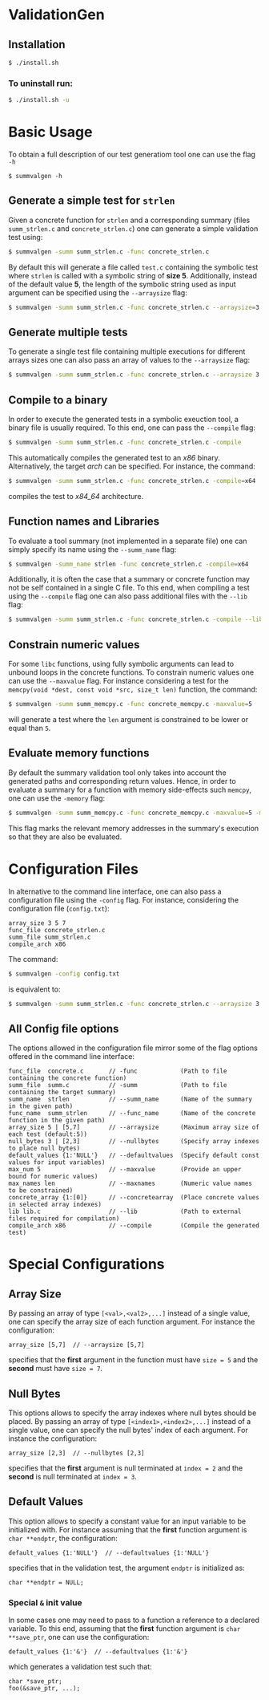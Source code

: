 # ValidationGen

## Installation

```bash
$ ./install.sh
```

### To uninstall run:

```bash
$ ./install.sh -u
```

# Basic Usage
To obtain a full description of our test generatiom tool one can use the flag `-h`
```
$ summvalgen -h
```

## Generate a simple test for ``strlen`` 

Given a concrete function for ``strlen`` and a corresponding summary (files ``summ_strlen.c`` and ``concrete_strlen.c``) one can generate a simple validation test using:

```sh
$ summvalgen -summ summ_strlen.c -func concrete_strlen.c
```

By default this will generate a file called `test.c` containing the symbolic test where `strlen` is called with a symbolic string of **size 5**. Additionally, instead of the default value **5**, the length of the symbolic string used as input argument can be specified using the `--arraysize` flag:

```sh
$ summvalgen -summ summ_strlen.c -func concrete_strlen.c --arraysize=3
```

## Generate multiple tests
To generate a single test file containing multiple executions for  different arrays sizes one can also pass an array of values to the `--arraysize` flag:

```sh
$ summvalgen -summ summ_strlen.c -func concrete_strlen.c --arraysize 3 5 7 -compile
```


## Compile to a binary
In order to execute the generated tests in a symbolic exeuction tool, a binary file is usually required. To this end, one can pass the `--compile` flag:

```sh
$ summvalgen -summ summ_strlen.c -func concrete_strlen.c -compile
```

This automatically compiles the generated test to an *x86* binary. Alternatively, the target *arch* can be specified. For instance, the command:

```sh
$ summvalgen -summ summ_strlen.c -func concrete_strlen.c -compile=x64
```
compiles the test to *x84_64* architecture.

## Function names and Libraries

To evaluate a tool summary (not implemented in a separate file) one can simply specify its name using the ``--summ_name`` flag: 

```sh
$ summvalgen -summ_name strlen -func concrete_strlen.c -compile=x64
```

Additionally, it is often the case that a summary or concrete function may not be self contained in a single C file. To this end, when compiling a test using the `--compile` flag one can also pass additional files with the ``--lib`` flag:

```sh
$ summvalgen -summ summ_strlen.c -func concrete_strlen.c -compile --lib lib1.c lib2.c 
```


## Constrain numeric values

For some ``libc`` functions, using fully symbolic arguments can lead to unbound loops in the concrete functions. To constrain numeric values one can use the ``--maxvalue`` flag. For instance considering a test for the ``memcpy(void *dest, const void *src, size_t len)`` function, the command:

```sh
$ summvalgen -summ summ_memcpy.c -func concrete_memcpy.c -maxvalue=5
```

will generate a test where the ``len`` argument is constrained to be lower or equal than ``5``.

## Evaluate memory functions
By default the summary validation tool only takes into account the generated paths and corresponding return values. Hence, in order to evaluate a summary for a function with memory side-effects such ``memcpy``, one can use the ``-memory`` flag:

```sh
$ summvalgen -summ summ_memcpy.c -func concrete_memcpy.c -maxvalue=5 -memory
```
This flag marks the relevant memory addresses in the summary's execution so that they are also be evaluated.

# Configuration Files

In alternative to the command line interface, one can also pass a configuration file using the ``-config`` flag. For instance, considering the configuration file (``config.txt``): 

```
array_size 3 5 7
func_file concrete_strlen.c
summ_file summ_strlen.c
compile_arch x86
```

The command:
```sh
$ summvalgen -config config.txt
```
is equivalent to:
```sh
$ summvalgen -summ summ_strlen.c -func concrete_strlen.c --arraysize 3 5 7 -compile
```

## All Config file options

The options allowed in the configuration file mirror some of the flag options offered in the command line interface:

```
func_file  concrete.c       // -func            (Path to file containing the concrete function)
summ_file  summ.c           // -summ            (Path to file containing the target summary)
summ_name  strlen           // --summ_name      (Name of the summary in the given path)
func_name  summ_strlen      // --func_name      (Name of the concrete function in the given path)
array_size 5 | [5,7]        // --arraysize      (Maximum array size of each test (default:5))
null_bytes 3 | [2,3]        // --nullbytes      (Specify array indexes to place null bytes)
default_values {1:'NULL'}   // --defaultvalues  (Specify default const values for input variables)
max_num 5                   // --maxvalue       (Provide an upper bound for numeric values)
max_names len               // --maxnames       (Numeric value names to be constrained)
concrete_array {1:[0]}      // --concretearray  (Place concrete values in selected array indexes)
lib lib.c                   // --lib            (Path to external files required for compilation)
compile_arch x86            // --compile        (Compile the generated test)
```

# Special Configurations

## Array Size 

By passing an array of type ``[<val>,<val2>,...]`` instead of a single value, one can specify the array size of each function argument. For instance the configuration:
```
array_size [5,7]  // --arraysize [5,7] 
```
specifies that the **first** argument in the function must have ``size = 5`` and the **second** must have ``size = 7``.

## Null Bytes

This options allows to specify the array indexes where null bytes should be placed. By passing an array of type ``[<index1>,<index2>,...]`` instead of a single value, one can specify the null bytes' index of each argument. For instance the configuration:
```
array_size [2,3]  // --nullbytes [2,3] 
```
specifies that the **first** argument is null terminated at ``index = 2`` and the **second** is null terminated at ``index = 3``.

## Default Values
This option allows to specify a constant value for an input variable to be initialized with. For instance assuming that the **first** function argument is ``char **endptr``, the configuration:
```
default_values {1:'NULL'}  // --defaultvalues {1:'NULL'}
```
specifies that in the validation test, the argument ``endptr`` is initialized as:

```
char **endptr = NULL;
```
### Special ``&`` init value

In some cases one may need to pass to a function a reference to a declared variable. To this end, assuming that the **first** function argument is ``char **save_ptr``, one can use the configuration:

```
default_values {1:'&'}  // --defaultvalues {1:'&'}
```

which generates a validation test such that:

```
char *save_ptr;
foo(&save_ptr, ...);
```

